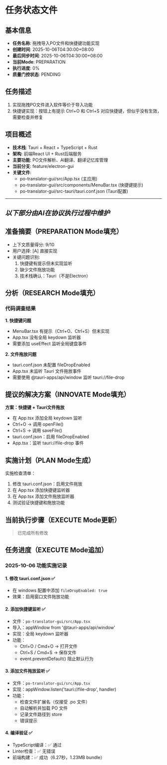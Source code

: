 # 任务状态文件

## 基本信息
- **任务名称**: 拖拽导入PO文件和快捷键功能实现
- **创建时间**: 2025-10-06T04:30:00+08:00
- **最后同步时间**: 2025-10-06T04:30:00+08:00
- **当前Mode**: PREPARATION
- **执行进度**: 0%
- **质量门控状态**: PENDING

## 任务描述
1. 实现拖拽PO文件进入软件等价于导入功能
2. 快捷键实现：按钮上有提示 Ctrl+O 和 Ctrl+S 对应快捷键，但似乎没有生效，需要检查并修复

## 项目概述
- **技术栈**: Tauri + React + TypeScript + Rust
- **架构**: 前端React UI + Rust后端服务
- **主要功能**: PO文件解析、AI翻译、翻译记忆库管理
- **当前分支**: feature/electron-gui
- **关键文件**: 
  - po-translator-gui/src/App.tsx (主应用)
  - po-translator-gui/src/components/MenuBar.tsx (快捷键提示)
  - po-translator-gui/src-tauri/tauri.conf.json (Tauri配置)

---
*以下部分由AI在协议执行过程中维护*
---

## 准备摘要（PREPARATION Mode填充）
- 上下文质量得分: 9/10
- 用户选择: [A] 直接实现
- 关键问题识别:
  1. 快捷键有提示但未实现监听
  2. 缺少文件拖放功能
  3. 技术栈确认：Tauri（不是Electron）

## 分析（RESEARCH Mode填充）

### 代码调查结果

**1. 快捷键问题**
- MenuBar.tsx 有提示（Ctrl+O、Ctrl+S）但未实现
- App.tsx 没有全局 keydown 监听器
- 需要添加 useEffect 监听全局键盘事件

**2. 文件拖放问题**
- tauri.conf.json 未配置 fileDropEnabled
- App.tsx 未监听 Tauri 文件拖放事件
- 需要使用 @tauri-apps/api/window 监听 tauri://file-drop

## 提议的解决方案（INNOVATE Mode填充）

**方案：快捷键 + Tauri文件拖放**
- 在 App.tsx 添加全局 keydown 监听
- Ctrl+O → 调用 openFile()
- Ctrl+S → 调用 saveFile()
- tauri.conf.json：启用 fileDropEnabled
- App.tsx：监听 tauri://file-drop 事件

## 实施计划（PLAN Mode生成）

实施检查清单：
1. 修改 tauri.conf.json：启用文件拖放
2. 在 App.tsx 添加快捷键监听器
3. 在 App.tsx 添加文件拖放监听器
4. 测试验证快捷键和拖放功能

## 当前执行步骤（EXECUTE Mode更新）
> 已完成所有修改

## 任务进度（EXECUTE Mode追加）

### 2025-10-06 功能实施记录

#### 1. 修改 tauri.conf.json ✅
- 在 windows 配置中添加 `fileDropEnabled: true`
- 效果：启用窗口文件拖放功能

#### 2. 添加快捷键监听 ✅
- 文件：`po-translator-gui/src/App.tsx`
- 导入：appWindow from '@tauri-apps/api/window'
- 实现：全局 keydown 监听器
- 功能：
  - Ctrl+O / Cmd+O → 打开文件
  - Ctrl+S / Cmd+S → 保存文件
  - event.preventDefault() 阻止默认行为

#### 3. 添加文件拖放监听 ✅
- 文件：`po-translator-gui/src/App.tsx`
- 实现：appWindow.listen('tauri://file-drop', handler)
- 功能：
  - 检查文件扩展名（仅接受 .po 文件）
  - 自动解析并加载 PO 文件
  - 记录文件路径到 store
  - 错误提示

#### 4. 编译验证 ✅
- TypeScript编译：✅ 通过
- Linter检查：✅ 无错误
- 前端构建：✅ 成功（6.27秒，1.23MB bundle）



